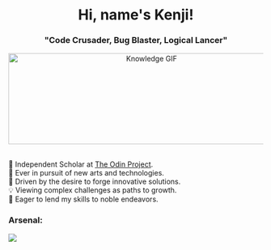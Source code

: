 <h1 align="center">Hi, name's Kenji!</h1>
<h3 align="center">"Code Crusader, Bug Blaster, Logical Lancer"</h3>

<div align="center";">
  <a href="https://giphy.com/gifs/SWoSkN6DxTszqIKEqv" target="_blank" rel="noreferrer">
    <img src="https://media.giphy.com/media/SWoSkN6DxTszqIKEqv/giphy.gif" width="550" height="180" alt="Knowledge GIF" />
  </a>
</div>
<br>
<p align="left">
  🌱 Independent Scholar at <a href="https://www.theodinproject.com/" target="_blank" rel="noreferrer">The Odin Project</a>.<br>
  👀 Ever in pursuit of new arts and technologies.<br>
  🚀 Driven by the desire to forge innovative solutions.<br>
  💡 Viewing complex challenges as paths to growth.<br>
  🌟 Eager to lend my skills to noble endeavors.
</p>
<h3 align="left">Arsenal:</h3>
<p align="left">
  <a href="https://skillicons.dev">
    <img src="https://skillicons.dev/icons?i=js,html,css,nodejs,git,linux,webpack,npm,vscode" />
  </a>
</p>

